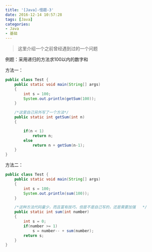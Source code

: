 ```yaml
---
title: '[Java]-怪题-3'
date: 2016-12-14 10:57:28
tags: [Java]
categories:
- Java
- 基础
---
```



> 这里介绍一个之前曾经遇到过的一个问题

例题：采用递归的方法求100以内的数字和

方法一：

```Java
public class Test {
	public static void main(String[] args)
	{
		int s = 100;
		System.out.println(getSum(100));
	}

	/*这里自己另外写了一个方法*/
	public static int getSum(int n)
	{

		if(n < 1)
			return n;
		else
			return n + getSum(n-1);
	}
}
```
<!--more-->

方法二：

```Java
public class Test {
	public static void main(String[] args)
	{
		int s = 100;
		System.out.println(sum(100));
	}

	/*这种方法代码量少，而且富有技巧，但是不是自己写的，还是需要加强	*/
	public static int sum(int number)
	{
		int s = 0;
		if(number >= 1)
			s = number-- + sum(number);
		return s;
	}
}
```

